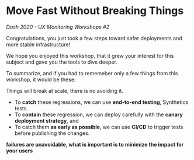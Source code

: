 # Move Fast Without Breaking Things
_Dash 2020 - UX Monitoring Workshops #2_

Congratulations, you just took a few steps toward safer deployments and more stable infrastructure!

We hope you enjoyed this workshop, that it grew your interest for this subject and gave you the tools to dive deeper.

To summarize, and if you had to rememeber only a few things from this workshop, it would be these:

Things will break at scale, there is no avoiding it.
- To **catch** these regressions, we can use **end-to-end testing**, Synthetics tests.
- To **contain** these regression, we can deploy carefully with the **canary deployment strategy**, and
- To catch them **as early as possible**, we can use **CI/CD** to trigger tests before publishing the changes.

**failures are unavoidable, what is important is to minimize the impact for your users**